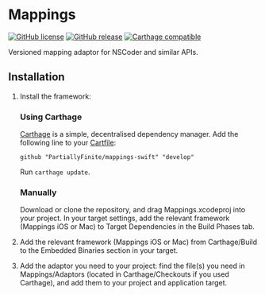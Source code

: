 # Mappings

[![GitHub license](https://img.shields.io/github/license/PartiallyFinite/mappings-swift.svg)](https://github.com/PartiallyFinite/mappings-swift/blob/master/LICENSE)
[![GitHub release](https://img.shields.io/github/release/PartiallyFinite/mappings-swift.svg)](https://github.com/PartiallyFinite/mappings-swift/releases)
[![Carthage compatible](https://img.shields.io/badge/Carthage-compatible-4BC51D.svg?style=flat)](https://github.com/Carthage/Carthage)

Versioned mapping adaptor for NSCoder and similar APIs.

## Installation

1. Install the framework:

    ### Using Carthage

    [Carthage](https://github.com/Carthage/Carthage) is a simple, decentralised dependency manager. Add the following line to your [Cartfile](https://github.com/Carthage/Carthage/blob/master/Documentation/Artifacts.md#cartfile):

    ```
    github "PartiallyFinite/mappings-swift" "develop"
    ```

    Run `carthage update`.

    ### Manually

    Download or clone the repository, and drag Mappings.xcodeproj into your project. In your target settings, add the relevant framework (Mappings iOS or Mac) to Target Dependencies in the Build Phases tab.

2. Add the relevant framework (Mappings iOS or Mac) from Carthage/Build to the Embedded Binaries section in your target.

3. Add the adaptor you need to your project: find the file(s) you need in Mappings/Adaptors (located in Carthage/Checkouts if you used Carthage), and add them to your project and application target.

